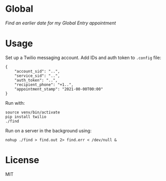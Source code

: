 Global
======

*Find an earlier date for my Global Entry appointment*

# Usage

Set up a Twilio messaging account. Add IDs and auth token to `.config` file:

    {
        "account_sid": "..",
        "service_sid": "..",
        "auth_token": "..",
        "recipient_phone": "+1..",
        "appointment_stamp": "2021-00-00T00:00"
    }

Run with:

    source venv/bin/activate
    pip install twilio
    ./find

Run on a server in the background using:

    nohup ./find > find.out 2> find.err < /dev/null &

# License

MIT
